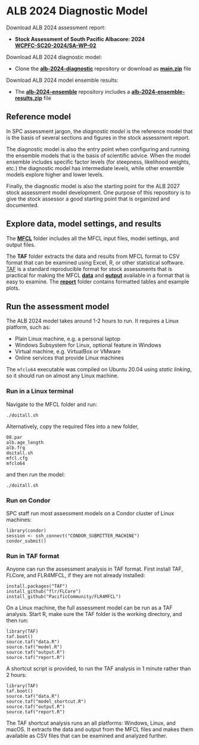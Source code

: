 # ALB 2024 Diagnostic Model

Download ALB 2024 assessment report:

- **Stock Assessment of South Pacific Albacore: 2024**\
  **[WCPFC-SC20-2024/SA-WP-02]([https://meetings.wcpfc.int/node/19352](https://meetings.wcpfc.int/node/23119))**

Download ALB 2024 diagnostic model:

- Clone the **[alb-2024-diagnostic](https://github.com/PacificCommunity/ofp-sam-alb-2024-diagnostic)** repository or download as **[main.zip](https://github.com/PacificCommunity/ofp-sam-alb-2024-diagnostic/archive/refs/heads/main.zip)** file

Download ALB 2024 model ensemble results:

- The **[alb-2024-ensemble](https://github.com/PacificCommunity/ofp-sam-alb-2024-ensemble)** repository includes a **[alb-2024-ensemble-results.zip](https://github.com/PacificCommunity/ofp-sam-alb-2024-ensemble/releases/download/file/alb-2024-ensemble-results.zip)** file

## Reference model

In SPC assessment jargon, the *diagnostic model* is the reference model that is the basis of several sections and figures in the stock assessment report.

The diagnostic model is also the entry point when configuring and running the ensemble models that is the basis of scientific advice. When the model ensemble includes specific factor levels (for steepness, likelihood weights, etc.) the diagnostic model has intermediate levels, while other ensemble models explore higher and lower levels.

Finally, the diagnostic model is also the starting point for the ALB 2027 stock assessment model development. One purpose of this repository is to give the stock assessor a good starting point that is organized and documented.

## Explore data, model settings, and results

The **[MFCL](MFCL)** folder includes all the MFCL input files, model settings, and output files.

The **TAF** folder extracts the data and results from MFCL format to CSV format that can be examined using Excel, R, or other statistical software. [TAF](https://cran.r-project.org/package=TAF) is a standard reproducible format for stock assessments that is practical for making the MFCL **[data](TAF/data)** and **[output](TAF/output)** available in a format that is easy to examine. The **[report](TAF/report)** folder contains formatted tables and example plots.

## Run the assessment model

The ALB 2024 model takes around 1-2 hours to run. It requires a Linux platform, such as:

- Plain Linux machine, e.g. a personal laptop
- Windows Subsystem for Linux, optional feature in Windows
- Virtual machine, e.g. VirtualBox or VMware
- Online services that provide Linux machines

The `mfclo64` executable was compiled on Ubuntu 20.04 using *static linking*, so it should run on almost any Linux machine.

### Run in a Linux terminal

Navigate to the MFCL folder and run:

```
./doitall.sh
```

Alternatively, copy the required files into a new folder,

```
08.par
alb.age_length
alb.frq
doitall.sh
mfcl.cfg
mfclo64
```

and then run the model:

```
./doitall.sh
```

### Run on Condor

SPC staff run most assessment models on a Condor cluster of Linux machines:

```
library(condor)
session <- ssh_connect("CONDOR_SUBMITTER_MACHINE")
condor_submit()
```

### Run in TAF format

Anyone can run the assessment analysis in TAF format. First install TAF, FLCore, and FLR4MFCL, if they are not already installed:

```
install.packages("TAF")
install_github("flr/FLCore")
install_github("PacificCommunity/FLR4MFCL")
```

On a Linux machine, the full assessment model can be run as a TAF analysis. Start R, make sure the TAF folder is the working directory, and then run:

```
library(TAF)
taf.boot()
source.taf("data.R")
source.taf("model.R")
source.taf("output.R")
source.taf("report.R")
```

A shortcut script is provided, to run the TAF analysis in 1 minute rather than 2 hours:

```
library(TAF)
taf.boot()
source.taf("data.R")
source.taf("model_shortcut.R")
source.taf("output.R")
source.taf("report.R")
```

The TAF shortcut analysis runs an all platforms: Windows, Linux, and macOS. It extracts the data and output from the MFCL files and makes them available as CSV files that can be examined and analyzed further.

